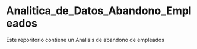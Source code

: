 # Analitica_de_Datos_Abandono_Empleados
Este reporitorio contiene un Analisis de abandono de empleados
